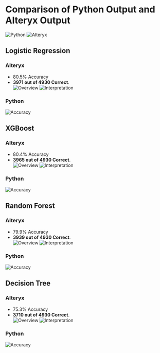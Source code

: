 # Comparison of Python Output and Alteryx Output
![Python](Python_ROC_Curve.png)
![Alteryx](Alteryx_ROC_Curve.png)

## Logistic Regression
### Alteryx
- 80.5% Accuracy 
- **3971 out of 4930 Correct**.  
![Overview](LR_Overview.png)
![Interpretation](LR_Interpretation.png)

### Python
![Accuracy](LR_Accuracy_Python.png)


## XGBoost
### Alteryx
- 80.4% Accuracy 
- **3965 out of 4930 Correct**.  
![Overview](XGB_Overview.png)
![Interpretation](XGB_Interpretation.png)

### Python
![Accuracy](XGB_Accuracy_Python.png)



## Random Forest
### Alteryx
- 79.9% Accuracy 
- **3939 out of 4930 Correct**.  
![Overview](RF_Overview.png)
![Interpretation](RF_Interpretation.png)

### Python
![Accuracy](RF_Accuracy_Python.png)



## Decision Tree
### Alteryx
- 75.3% Accuracy 
- **3710 out of 4930 Correct**.  
![Overview](DT_Overview.png)
![Interpretation](DT_Interpretation.png)

### Python
![Accuracy](DT_Accuracy_Python.png)
